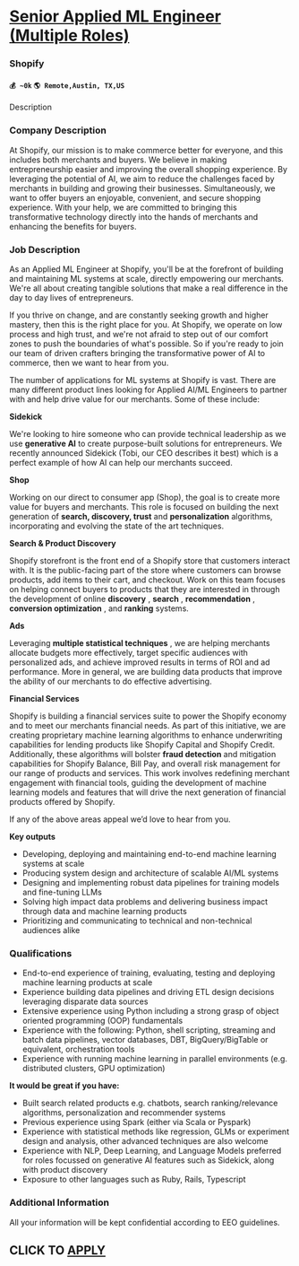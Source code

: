 # [Senior Applied ML Engineer (Multiple Roles)](https://www.remotewlb.com/apply/senior-applied-ml-engineer-multiple-roles)  
### Shopify  
#### `💰 ~0k` `🌎 Remote,Austin, TX,US`  

Description

### Company Description

At Shopify, our mission is to make commerce better for everyone, and this includes both merchants and buyers. We believe in making entrepreneurship easier and improving the overall shopping experience. By leveraging the potential of AI, we aim to reduce the challenges faced by merchants in building and growing their businesses. Simultaneously, we want to offer buyers an enjoyable, convenient, and secure shopping experience. With your help, we are committed to bringing this transformative technology directly into the hands of merchants and enhancing the benefits for buyers.

### Job Description

As an Applied ML Engineer at Shopify, you'll be at the forefront of building and maintaining ML systems at scale, directly empowering our merchants. We're all about creating tangible solutions that make a real difference in the day to day lives of entrepreneurs.

If you thrive on change, and are constantly seeking growth and higher mastery, then this is the right place for you. At Shopify, we operate on low process and high trust, and we're not afraid to step out of our comfort zones to push the boundaries of what's possible. So if you're ready to join our team of driven crafters bringing the transformative power of AI to commerce, then we want to hear from you.

The number of applications for ML systems at Shopify is vast. There are many different product lines looking for Applied AI/ML Engineers to partner with and help drive value for our merchants. Some of these include:

 **Sidekick**

We're looking to hire someone who can provide technical leadership as we use **generative AI** to create purpose-built solutions for entrepreneurs. We recently announced Sidekick (Tobi, our CEO describes it best) which is a perfect example of how AI can help our merchants succeed.

 **Shop**

Working on our direct to consumer app (Shop), the goal is to create more value for buyers and merchants. This role is focused on building the next generation of **search, discovery, trust** and **personalization** algorithms, incorporating and evolving the state of the art techniques.

**Search & Product Discovery**

Shopify storefront is the front end of a Shopify store that customers interact with. It is the public-facing part of the store where customers can browse products, add items to their cart, and checkout. Work on this team focuses on helping connect buyers to products that they are interested in through the development of online **discovery** , **search** , **recommendation** , **conversion optimization** , and **ranking** systems.

 **Ads**

Leveraging **multiple statistical techniques** , we are helping merchants allocate budgets more effectively, target specific audiences with personalized ads, and achieve improved results in terms of ROI and ad performance. More in general, we are building data products that improve the ability of our merchants to do effective advertising.

**Financial Services**

Shopify is building a financial services suite to power the Shopify economy and to meet our merchants financial needs. As part of this initiative, we are creating proprietary machine learning algorithms to enhance underwriting capabilities for lending products like Shopify Capital and Shopify Credit. Additionally, these algorithms will bolster **fraud detection** and mitigation capabilities for Shopify Balance, Bill Pay, and overall risk management for our range of products and services. This work involves redefining merchant engagement with financial tools, guiding the development of machine learning models and features that will drive the next generation of financial products offered by Shopify.

If any of the above areas appeal we’d love to hear from you.

**Key outputs**

  * Developing, deploying and maintaining end-to-end machine learning systems at scale
  * Producing system design and architecture of scalable AI/ML systems
  * Designing and implementing robust data pipelines for training models and fine-tuning LLMs
  * Solving high impact data problems and delivering business impact through data and machine learning products
  * Prioritizing and communicating to technical and non-technical audiences alike

### Qualifications

  * End-to-end experience of training, evaluating, testing and deploying machine learning products at scale
  * Experience building data pipelines and driving ETL design decisions leveraging disparate data sources
  * Extensive experience using Python including a strong grasp of object oriented programming (OOP) fundamentals
  * Experience with the following: Python, shell scripting, streaming and batch data pipelines, vector databases, DBT, BigQuery/BigTable or equivalent, orchestration tools
  * Experience with running machine learning in parallel environments (e.g. distributed clusters, GPU optimization)

 **It would be great if you have:**

  * Built search related products e.g. chatbots, search ranking/relevance algorithms, personalization and recommender systems
  * Previous experience using Spark (either via Scala or Pyspark)
  * Experience with statistical methods like regression, GLMs or experiment design and analysis, other advanced techniques are also welcome
  * Experience with NLP, Deep Learning, and Language Models preferred for roles focussed on generative AI features such as Sidekick, along with product discovery
  * Exposure to other languages such as Ruby, Rails, Typescript

### Additional Information

All your information will be kept confidential according to EEO guidelines.

  
## CLICK TO [APPLY](https://www.remotewlb.com/apply/senior-applied-ml-engineer-multiple-roles)

